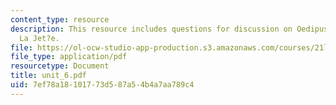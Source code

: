 ```yaml
---
content_type: resource
description: This resource includes questions for discussion on Oedipus and Marker?s
  La Jet?e.
file: https://ol-ocw-studio-app-production.s3.amazonaws.com/courses/21l-706-studies-in-film-fall-2005/7ef78a18101773d587a54b4a7aa789c4_unit_6.pdf
file_type: application/pdf
resourcetype: Document
title: unit_6.pdf
uid: 7ef78a18-1017-73d5-87a5-4b4a7aa789c4
---
```

